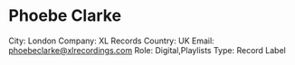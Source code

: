 # Phoebe Clarke

City: London
Company: XL Records
Country: UK
Email: phoebeclarke@xlrecordings.com
Role: Digital,Playlists
Type: Record Label